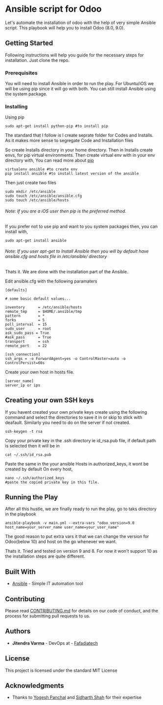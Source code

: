 # Ansible script for Odoo

Let's automate the installation of odoo with the help of very simple Ansible script. This playbook will help you to install Odoo (8.0, 9.0).

## Getting Started

Following instructions will help you guide for the necessary steps for installation. Just clone the repo.

### Prerequisites

You will need to install Ansible in order to run the play. For Ubuntu/iOS we will be using pip since it will go with both. You can still install Ansible using the system package.

### Installing

Using pip

```
sudo apt-get install python-pip #to install pip
```
The standard that I follow is I create seprate folder for Codes and Installs. As it makes more sense to segregate Code and Installation files

So create Installs directory in your home directory. Then in Installs create envs, for pip virtual environments. Then create virtual env with in your env directory with,
You can read more about [pip](https://pip.pypa.io/en/stable/reference/pip_download/)
```
virtualenv ansible #to create env
pip install ansible #to install latest version of the ansible
```
Then just create two files
```
sudo mkdir /etc/ansible
sudo touch /etc/ansible/ansible.cfg
sudo touch /etc/ansible/hosts
```
######  Note: If you are a iOS user then pip is the preferred method.
If you prefer not to use pip and want to you system packages then, you can install with,
```
sudo apt-get install ansible
```
###### Note: If you user apt-get to Install Ansible then you will by default have ansible.cfg and hosts file in /etc/ansible/ directory
Thats it. We are done with the installation part of the Ansible.

Edit ansible.cfg with the following paramaters
```
[defaults]

# some basic default values...

inventory      = /etc/ansible/hosts
remote_tmp     = $HOME/.ansible/tmp
pattern        = *
forks          = 5
poll_interval  = 15
sudo_user      = root
ask_sudo_pass = True
#ask_pass      = True
transport      = ssh
remote_port    = 22

[ssh_connection]
ssh_args = -o ForwardAgent=yes -o ControlMaster=auto -o ControlPersist=60s
```

Create your own host in hosts file.
```
[server_name]
server_ip or ips
```

## Creating your own SSH keys
If you havent created your own private keys create using the following command and select the directories to save it in or skip to stick with deafault. Similarly you need to do on the server if not created.
```
ssh-keygen -t rsa
```

Copy your private key in the .ssh directory ie id_rsa.pub file, if default path is selected then it will be in
```
cat ~/.ssh/id_rsa.pub
```
Paste the same in the your ansible Hosts in authorized_keys, it wont be created by default
On every host,
```
nano ~/.ssh/authorized_keys
#paste the copied private key in this file.
```
## Running the Play

After all this hustle, we are finally ready to run the play, go to taks directory in the playbook
```
ansible-playbook -v main.yml --extra-vars "odoo_version=9.0 host_name=your_server_name user_name=your_user_name"
```
The good reason to put extra vars it that we can change the version for Odoo(below 10) and host on the go whenever we want.

Thats it. Tried and tested on version 9 and 8. For now it won't support 10 as the installation steps are quite different.


## Built With

* [Ansible](https://ansible.com/) - Simple IT automation tool


## Contributing

Please read [CONTRIBUTING.md](https://gist.github.com/PurpleBooth/b24679402957c63ec426) for details on our code of conduct, and the process for submitting pull requests to us.


## Authors

* **Jitendra Varma** - DevOps at  - [Fafadiatech](https://fafadiatech.com/)


## License

This project is licensed under the standard MIT License

## Acknowledgments

* Thanks to [Yogesh Panchal](https://github.com/yspanchal) and [Sidharth Shah](https://github.com/sidharthshah) for their expertise
